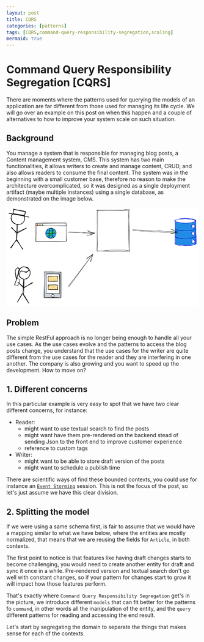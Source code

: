 ```yaml
---
layout: post
title: CQRS
categories: [patterns]
tags: [CQRS,command-query-responsibility-segregation,scaling]
mermaid: true
---
```

# Command Query Responsibility Segregation [CQRS]

There are moments where the patterns used for querying the models of an application are far different from those used for managing its life cycle. We will go over an example on this post on when this happen and a couple of alternatives to how to improve your system scale on such situation.
## Background

You manage a system that is responsible for managing blog posts, a Content management system, CMS. This system has two main functionalities, it allows writers to create and manage content, CRUD, and also allows readers to consume  the final content. The system was in the beginning with a small customer base, therefore no reason to make the architecture overcomplicated, so it was designed as a single deployment artifact (maybe multiple instances) using a single database, as demonstrated on the image below.

![overview](/assets/img/diagrams/cqrs/simple-deployment.excalidraw.png)

## Problem

The simple RestFul approach is no longer being enough to handle all your use cases. As the use cases evolve and the patterns to access the blog posts change, you understand that the use cases for the writer are quite different from the use cases for the reader and they are interfering in one another. The company is also growing and you want to speed up the development. How to move on?

## 1. Different concerns

In this particular example is very easy to spot that we have two clear different concerns, for instance:

* Reader:
  * might want to use textual search to find the posts
  * might want have them pre-rendered on the backend stead of sending Json to the front end to improve customer experience
  * reference to custom tags
* Writer:
  * might want to be able to store draft version of the posts
  * might want to schedule a publish time

There are scientific ways of find these bounded contexts, you could use for instance an [`Event Storming`](https://www.eventstorming.com/) session. This is not the focus of the post, so let's just assume we have this clear division.

## 2. Splitting the model

If we were using a same schema first, is fair to assume that we would have a mapping similar to what we have below, where the entities are mostly normalized, that means that we are reusing the fields for `Article`, in both contexts.

The first point to notice is that features like having draft changes starts to become challenging, you would need to create another entity for draft and sync it once in a while. Pre-rendered version and textual search don't go well with constant changes, so if your pattern for changes start to grow it will impact how those features perform.

That's exactly where `Command Query Responsibility Segregation` get's in the picture, we introduce different `models` that can fit better for the  patterns fo `command`, in other words all the manipulation of the entity, and the `query` different patterns for reading and accessing the end result.

Let's start by segregating the domain to separate the things that makes sense for each of the contexts.



